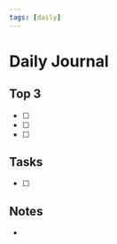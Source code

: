 ```yaml
---
tags: [daily]
---
```


# Daily Journal

## Top 3
- [ ] 
- [ ] 
- [ ] 

## Tasks
- [ ] 

## Notes
- 

